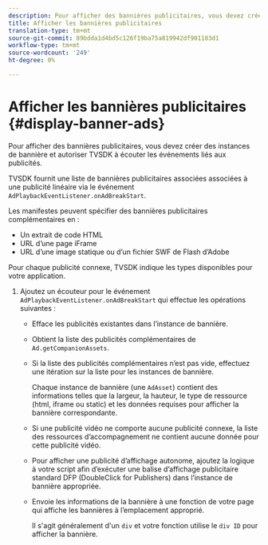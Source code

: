 ```yaml
---
description: Pour afficher des bannières publicitaires, vous devez créer des instances de bannière et autoriser TVSDK à écouter les événements liés aux publicités.
title: Afficher les bannières publicitaires
translation-type: tm+mt
source-git-commit: 89bdda1d4bd5c126f19ba75a819942df901183d1
workflow-type: tm+mt
source-wordcount: '249'
ht-degree: 0%

---
```



# Afficher les bannières publicitaires {#display-banner-ads}

Pour afficher des bannières publicitaires, vous devez créer des instances de bannière et autoriser TVSDK à écouter les événements liés aux publicités.

TVSDK fournit une liste de bannières publicitaires associées associées à une publicité linéaire via le événement `AdPlaybackEventListener.onAdBreakStart`.

Les manifestes peuvent spécifier des bannières publicitaires complémentaires en :

* Un extrait de code HTML
* URL d’une page iFrame
* URL d’une image statique ou d’un fichier SWF de Flash d’Adobe

Pour chaque publicité connexe, TVSDK indique les types disponibles pour votre application.

1. Ajoutez un écouteur pour le événement `AdPlaybackEventListener.onAdBreakStart` qui effectue les opérations suivantes :

   * Efface les publicités existantes dans l’instance de bannière.
   * Obtient la liste des publicités complémentaires de `Ad.getCompanionAssets`.
   * Si la liste des publicités complémentaires n’est pas vide, effectuez une itération sur la liste pour les instances de bannière.

      Chaque instance de bannière (une `AdAsset`) contient des informations telles que la largeur, la hauteur, le type de ressource (html, iframe ou static) et les données requises pour afficher la bannière correspondante.
   * Si une publicité vidéo ne comporte aucune publicité connexe, la liste des ressources d’accompagnement ne contient aucune donnée pour cette publicité vidéo.
   * Pour afficher une publicité d’affichage autonome, ajoutez la logique à votre script afin d’exécuter une balise d’affichage publicitaire standard DFP (DoubleClick for Publishers) dans l’instance de bannière appropriée.
   * Envoie les informations de la bannière à une fonction de votre page qui affiche les bannières à l’emplacement approprié.

      Il s&#39;agit généralement d&#39;un `div` et votre fonction utilise le `div ID` pour afficher la bannière.